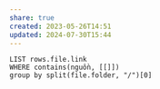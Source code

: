 ```yaml
---
share: true
created: 2023-05-26T14:51
updated: 2024-07-30T15:44
---
```

```dataview
LIST rows.file.link
WHERE contains(nguồn, [[]])
group by split(file.folder, "/")[0] 
```